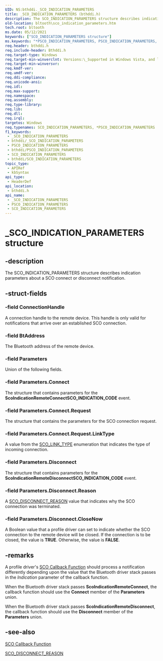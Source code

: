 ```yaml
---
UID: NS:bthddi._SCO_INDICATION_PARAMETERS
title: _SCO_INDICATION_PARAMETERS (bthddi.h)
description: The SCO_INDICATION_PARAMETERS structure describes indication parameters about a SCO connect or disconnect notification.
old-location: bltooth\sco_indication_parameters.htm
tech.root: bltooth
ms.date: 05/12/2021
keywords: ["SCO_INDICATION_PARAMETERS structure"]
ms.keywords: "*PSCO_INDICATION_PARAMETERS, PSCO_INDICATION_PARAMETERS, PSCO_INDICATION_PARAMETERS structure pointer [Bluetooth Devices], SCO_INDICATION_PARAMETERS, SCO_INDICATION_PARAMETERS structure [Bluetooth Devices], _SCO_INDICATION_PARAMETERS, bltooth.sco_indication_parameters, bth_structs_73ebf679-d092-4b0a-a54f-84539b8c85ae.xml, bthddi/PSCO_INDICATION_PARAMETERS, bthddi/SCO_INDICATION_PARAMETERS"
req.header: bthddi.h
req.include-header: Bthddi.h
req.target-type: Windows
req.target-min-winverclnt: Versions:\_Supported in Windows Vista, and later.
req.target-min-winversvr: 
req.kmdf-ver: 
req.umdf-ver: 
req.ddi-compliance: 
req.unicode-ansi: 
req.idl: 
req.max-support: 
req.namespace: 
req.assembly: 
req.type-library: 
req.lib: 
req.dll: 
req.irql: 
targetos: Windows
req.typenames: SCO_INDICATION_PARAMETERS, *PSCO_INDICATION_PARAMETERS
f1_keywords:
 - _SCO_INDICATION_PARAMETERS
 - bthddi/_SCO_INDICATION_PARAMETERS
 - PSCO_INDICATION_PARAMETERS
 - bthddi/PSCO_INDICATION_PARAMETERS
 - SCO_INDICATION_PARAMETERS
 - bthddi/SCO_INDICATION_PARAMETERS
topic_type:
 - APIRef
 - kbSyntax
api_type:
 - HeaderDef
api_location:
 - bthddi.h
api_name:
 - _SCO_INDICATION_PARAMETERS
 - PSCO_INDICATION_PARAMETERS
 - SCO_INDICATION_PARAMETERS
---
```


# _SCO_INDICATION_PARAMETERS structure

## -description

The SCO_INDICATION_PARAMETERS structure describes indication parameters about a SCO connect or disconnect notification.

## -struct-fields

### -field ConnectionHandle

A connection handle to the remote device. This handle is only valid for notifications that arrive over an established SCO connection.

### -field BtAddress

The Bluetooth address of the remote device.

### -field Parameters

Union of the following fields.

### -field Parameters.Connect

The structure that contains parameters for the **ScoIndicationRemoteConnectSCO_INDICATION_CODE** event.

### -field Parameters.Connect.Request

The structure that contains the parameters for the SCO connection request.

### -field Parameters.Connect.Request.LinkType

A value from the [SCO\_LINK\_TYPE](/windows-hardware/drivers/ddi/bthddi/ne-bthddi-_sco_link_type) enumeration that indicates the type of incoming connection.

### -field Parameters.Disconnect

The structure that contains parameters for the **ScoIndicationRemoteDisconnectSCO_INDICATION_CODE** event.

### -field Parameters.Disconnect.Reason

A [SCO\_DISCONNECT\_REASON](/windows-hardware/drivers/ddi/bthddi/ne-bthddi-_sco_disconnect_reason) value that indicates why the SCO connection was terminated.

### -field Parameters.Disconnect.CloseNow

A Boolean value that a profile driver can set to indicate whether the SCO connection to the remote device will be closed. If the connection is to be closed, the value is **TRUE**. Otherwise, the value is **FALSE**.

## -remarks

A profile driver's [SCO Callback Function](/windows-hardware/drivers/ddi/bthddi/nc-bthddi-pfnsco_indication_callback) should process a notification differently depending upon the value that the Bluetooth driver stack passes in the *Indication* parameter of the callback function.

When the Bluetooth driver stack passes **ScoIndicationRemoteConnect**, the callback function should use the **Connect** member of the **Parameters** union.

When the Bluetooth driver stack passes **ScoIndicationRemoteDisconnect**, the callback function should use the **Disconnect** member of the **Parameters** union.

## -see-also

[SCO Callback Function](/windows-hardware/drivers/ddi/bthddi/nc-bthddi-pfnsco_indication_callback)

[SCO\_DISCONNECT\_REASON](/windows-hardware/drivers/ddi/bthddi/ne-bthddi-_sco_disconnect_reason)
